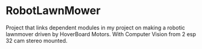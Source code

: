 # RobotLawnMower
Project that links dependent modules in my project on making a robotic lawnmover driven by HoverBoard Motors. With Computer Vision from 2 esp 32 cam stereo mounted. 
